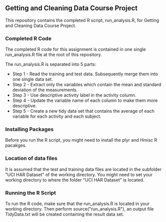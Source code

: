 ## Getting and Cleaning Data Course Project
This repository contains the completed R script, run_analysis.R, for Getting and Cleaning Data Course Project.

### Completed R Code
The completed R code for this assignment is contained in one single run_analysis.R file at the root of this repository.

The run_analysis.R is separated into 5 parts:
* Step 1 - Read the training and test data. Subsequently merge them into one single data set.
* Step 2 - Extract only the variables which contain the mean and standard deviation of the measurements.
* Step 3 - Use descriptive activity label in the activity column.
* Step 4 - Update the variable name of each column to make them more descriptive.
* Step 5 - Create a new tidy data set that contains the average of each variable for each activity and each subject.

### Installing Packages
Before you run the R script, you might need to install the plyr and Hmisc R pacakges.

### Location of data files
It is assumed that the test and training data files are located in the subfolder "UCI HAR Dataset" of the working directory. You might need to set your working directory to where the folder "UCI HAR Dataset" is located.

### Running the R Script
To run the R code, make sure that the run_analysis.R is located in your working directory. Then perform source("run_analysis.R"), an output file TidyData.txt will be created containing the result data set.
